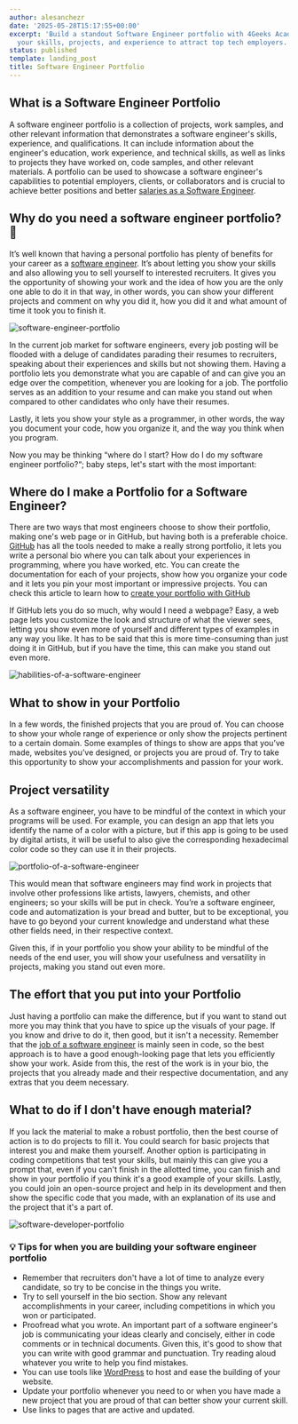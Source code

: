 ```yaml
---
author: alesanchezr
date: '2025-05-28T15:17:55+00:00'
excerpt: 'Build a standout Software Engineer portfolio with 4Geeks Academy. Showcase
  your skills, projects, and experience to attract top tech employers. '
status: published
template: landing_post
title: Software Engineer Portfolio
---
```

## What is a Software Engineer Portfolio

A software engineer portfolio is a collection of projects, work samples, and other relevant information that demonstrates a software engineer's skills, experience, and qualifications. It can include information about the engineer's education, work experience, and technical skills, as well as links to projects they have worked on, code samples, and other relevant materials. A portfolio can be used to showcase a software engineer's capabilities to potential employers, clients, or collaborators and is crucial to achieve better positions and better [salaries as a Software Engineer](https://4geeksacademy.com/us/software-engineer-salary/software-engineer-salary).

## Why do you need a software engineer portfolio? 🤔

It’s well known that having a personal portfolio has plenty of benefits for your career as a [software engineer](https://4geeksacademy.com/us/coding-bootcamps/software-engineer-bootcamp). It’s about letting you show your skills and also allowing you to sell yourself to interested recruiters. It gives you the opportunity of showing your work and the idea of how you are the only one able to do it in that way, in other words, you can show your different projects and comment on why you did it, how you did it and what amount of time it took you to finish it.  

![software-engineer-portfolio](https://cdn.hashnode.com/res/hashnode/image/upload/v1618266491592/EbZka9q09.png?auto=compress,format&format=webp)

In the current job market for software engineers, every job posting will be flooded with a deluge of candidates parading their resumes to recruiters, speaking about their experiences and skills but not showing them. Having a portfolio lets you demonstrate what you are capable of and can give you an edge over the competition, whenever you are looking for a job. The portfolio serves as an addition to your resume and can make you stand out when compared to other candidates who only have their resumes.

Lastly, it lets you show your style as a programmer, in other words, the way you document your code, how you organize it, and the way you think when you program. 

Now you may be thinking “where do I start? How do I do my software engineer portfolio?“; baby steps, let's start with the most important:

## Where do I make a Portfolio for a Software Engineer?

There are two ways that most engineers choose to show their portfolio, making one's web page or in GitHub, but having both is a preferable choice. [GitHub](https://github.com/4GeeksAcademy) has all the tools needed to make a really strong portfolio, it lets you write a personal bio where you can talk about your experiences in programming, where you have worked, etc. You can create the documentation for each of your projects, show how you organize your code and it lets you pin your most important or impressive projects. You can check this article to learn how to [create your portfolio with GitHub](https://4geeks.com/lesson/building-your-github-profile-and-reputation)

If GitHub lets you do so much, why would I need a webpage? Easy, a web page lets you customize the look and structure of what the viewer sees, letting you show even more of yourself and different types of examples in any way you like. It has to be said that this is more time-consuming than just doing it in GitHub, but if you have the time, this can make you stand out even more.

![habilities-of-a-software-engineer](https://res.cloudinary.com/practicaldev/image/fetch/s--Bxy62QWz--/c_imagga_scale,f_auto,fl_progressive,h_900,q_auto,w_1600/https://dev-to-uploads.s3.amazonaws.com/uploads/articles/wsvd4efne1fjvi5u95vz.png)

## What to show in your Portfolio

In a few words, the finished projects that you are proud of. You can choose to show your whole range of experience or only show the projects pertinent to a certain domain. Some examples of things to show are apps that you’ve made, websites you’ve designed, or projects you are proud of. Try to take this opportunity to show your accomplishments and passion for your work.

## Project versatility
    
As a software engineer, you have to be mindful of the context in which your programs will be used. For example, you can design an app that lets you identify the name of a color with a picture, but if this app is going to be used by digital artists, it will be useful to also give the corresponding hexadecimal color code so they can use it in their projects. 

![portfolio-of-a-software-engineer](https://hackernoon.com/images/MJpFVUEItkSdoh38rYo60VT7RfH3-3f342878.jpeg)

This would mean that software engineers may find work in projects that involve other professions like artists, lawyers, chemists, and other engineers; so your skills will be put in check. You’re a software engineer, code and automatization is your bread and butter, but to be exceptional, you have to go beyond your current knowledge and understand what these other fields need, in their respective context. 

Given this, if in your portfolio you show your ability to be mindful of the needs of the end user, you will show your usefulness and versatility in projects, making you stand out even more.

## The effort that you put into your Portfolio

Just having a portfolio can make the difference, but if you want to stand out more you may think that you have to spice up the visuals of your page. If you know and drive to do it, then good, but it isn't a necessity. Remember that the [job of a software engineer](https://4geeksacademy.com/us/apply) is mainly seen in code, so the best approach is to have a good enough-looking page that lets you efficiently show your work. Aside from this, the rest of the work is in your bio, the projects that you already made and their respective documentation, and any extras that you deem necessary.

## What to do if I don't have enough material?

If you lack the material to make a robust portfolio, then the best course of action is to do projects to fill it. You could search for basic projects that interest you and make them yourself. Another option is participating in coding competitions that test your skills, but mainly this can give you a prompt that, even if you can't finish in the allotted time, you can finish and show in your portfolio if you think it's a good example of your skills. Lastly, you could join an open-source project and help in its development and then show the specific code that you made, with an explanation of its use and the project that it's a part of.

![software-developer-portfolio](https://storage.googleapis.com/breathecode-asset-images/b6391ad2dc01519eb26474861795b8b1ead669110627daf740289751913a76db.png?auto=compress,format&format=webp)

### 💡 Tips for when you are building your software engineer portfolio 

- Remember that recruiters don't have a lot of time to analyze every candidate, so try to be concise in the things you write. 
- Try to sell yourself in the bio section. Show any relevant accomplishments in your career, including competitions in which you won or participated.
- Proofread what you wrote. An important part of a software engineer's job is communicating your ideas clearly and concisely, either in code comments or in technical documents. Given this, it's good to show that you can write with good grammar and punctuation. Try reading aloud whatever you write to help you find mistakes.
- You can use tools like [WordPress](https://wordpress.org/) to host and ease the building of your website.
- Update your portfolio whenever you need to or when you have made a new project that you are proud of that can better show your current skill.
- Use links to pages that are active and updated.